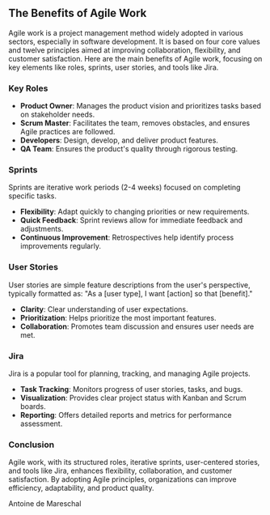 ## The Benefits of Agile Work

Agile work is a project management method widely adopted in various sectors, especially in software development. It is based on four core values and twelve principles aimed at improving collaboration, flexibility, and customer satisfaction. Here are the main benefits of Agile work, focusing on key elements like roles, sprints, user stories, and tools like Jira.

### Key Roles

- **Product Owner**: Manages the product vision and prioritizes tasks based on stakeholder needs.
- **Scrum Master**: Facilitates the team, removes obstacles, and ensures Agile practices are followed.
- **Developers**: Design, develop, and deliver product features.
- **QA Team**: Ensures the product's quality through rigorous testing.

### Sprints

Sprints are iterative work periods (2-4 weeks) focused on completing specific tasks.

- **Flexibility**: Adapt quickly to changing priorities or new requirements.
- **Quick Feedback**: Sprint reviews allow for immediate feedback and adjustments.
- **Continuous Improvement**: Retrospectives help identify process improvements regularly.

### User Stories

User stories are simple feature descriptions from the user's perspective, typically formatted as: "As a [user type], I want [action] so that [benefit]."

- **Clarity**: Clear understanding of user expectations.
- **Prioritization**: Helps prioritize the most important features.
- **Collaboration**: Promotes team discussion and ensures user needs are met.

### Jira

Jira is a popular tool for planning, tracking, and managing Agile projects.

- **Task Tracking**: Monitors progress of user stories, tasks, and bugs.
- **Visualization**: Provides clear project status with Kanban and Scrum boards.
- **Reporting**: Offers detailed reports and metrics for performance assessment.

### Conclusion

Agile work, with its structured roles, iterative sprints, user-centered stories, and tools like Jira, enhances flexibility, collaboration, and customer satisfaction. By adopting Agile principles, organizations can improve efficiency, adaptability, and product quality.

Antoine de Mareschal
